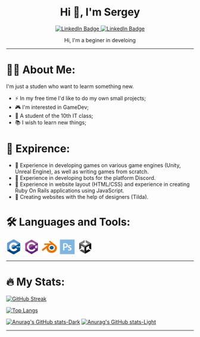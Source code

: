 <h1 align="center">Hi 👋, I'm Sergey</h1>

<div align="center" id="badges">
  <a href="sergey.rautbart@gmail.com">
    <img src="https://img.shields.io/badge/Gmail-red?logo=gmail&logoColor=white&style=for-the-badge" alt="LinkedIn Badge"/>
  </a>
  <a href="https://tlgg.ru/sergey_raut">
    <img src="https://img.shields.io/badge/Telegram-blue?logo=telegram&logoColor=white&style=for-the-badge" alt="LinkedIn Badge"/>
  </a>
</div>
<p align="center">Hi, I'm a beginer in develoing</p>

---
# :man_technologist: About Me:
I'm just a studen who want to learm something new.
- :zap: In my free time I'd like to do my own small projects;
- :video_game: I'm interested in GameDev;
- :seedling: A student of the 10th IT class;
- :books: I wish to learn new things;

# :notebook: Expirence:
- :green_book: Experience in developing games on various game
engines (Unity, Unreal Engine), as well as writing games from
scratch.
-  :blue_book: Experience in developing bots for the platform
Discord.
- :closed_book: Experience in website layout (HTML/CSS) and experience in
creating Ruby On Rails applications using
JavaScript.
- :orange_book: Creating websites with the help of designers (Tilda).

# :hammer_and_wrench: Languages and Tools:

<div>
    <img src="https://raw.githubusercontent.com/devicons/devicon/1119b9f84c0290e0f0b38982099a2bd027a48bf1/icons/cplusplus/cplusplus-original.svg" width="40" height="40"/>&nbsp;
    <img src="https://raw.githubusercontent.com/devicons/devicon/1119b9f84c0290e0f0b38982099a2bd027a48bf1/icons/csharp/csharp-original.svg" width="40" height="40"/>&nbsp;
    <img src="https://raw.githubusercontent.com/devicons/devicon/1119b9f84c0290e0f0b38982099a2bd027a48bf1/icons/blender/blender-original.svg" width="40" height="40"/>&nbsp;
    <img src="https://raw.githubusercontent.com/devicons/devicon/1119b9f84c0290e0f0b38982099a2bd027a48bf1/icons/photoshop/photoshop-plain.svg" width="40" height="40"/>&nbsp;
    <img src="https://raw.githubusercontent.com/devicons/devicon/1119b9f84c0290e0f0b38982099a2bd027a48bf1/icons/unity/unity-original.svg" width="40" height="40"/>&nbsp;
</div>

---
# :fire: My Stats:

[![GitHub Streak](http://github-readme-streak-stats.herokuapp.com?user=GitRaut&theme=midnight-purple&date_format=M%20j%5B%2C%20Y%5D)](https://git.io/streak-stats)

[![Top Langs](https://github-readme-stats.vercel.app/api/top-langs/?username=GitRaut&layout=compact&theme=midnight-purple)](https://github.com/anuraghazra/github-readme-stats)

[![Anurag's GitHub stats-Dark](https://github-readme-stats.vercel.app/api?username=GitRaut&show_icons=true&theme=dark#gh-dark-mode-only)](https://github.com/anuraghazra/github-readme-stats#gh-dark-mode-only)
[![Anurag's GitHub stats-Light](https://github-readme-stats.vercel.app/api?username=GitRaut&show_icons=true&theme=default#gh-light-mode-only)](https://github.com/anuraghazra/github-readme-stats#gh-light-mode-only)


---
